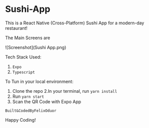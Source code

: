 # Sushi-App

This is a React Native (Cross-Platform) Sushi App for a modern-day restaurant!


The Main Screens are

![Screenshot](Sushi App.png)


Tech Stack Used:
1. `Expo`
2. `Typescript`

To Tun in your local environment:

1. Clone the repo
2.In your terminal, run `yarn install`
3. Run `yarn start`
4. Scan the QR Code with Expo App


`Built&CodedByFelixOduor`

Happy Coding!

